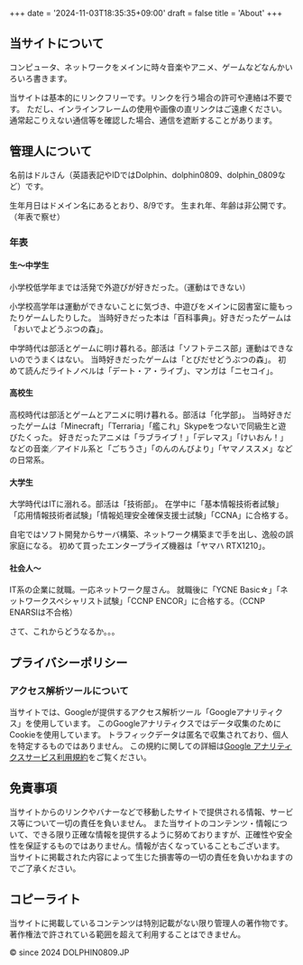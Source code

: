 +++
date = '2024-11-03T18:35:35+09:00'
draft = false
title = 'About'
+++

## 当サイトについて

コンピュータ、ネットワークをメインに時々音楽やアニメ、ゲームなどなんかいろいろ書きます。

当サイトは基本的にリンクフリーです。リンクを行う場合の許可や連絡は不要です。
ただし、インラインフレームの使用や画像の直リンクはご遠慮ください。
通常起こりえない通信等を確認した場合、通信を遮断することがあります。

## 管理人について

名前はドルさん（英語表記やIDではDolphin、dolphin0809、dolphin_0809など）です。

生年月日はドメイン名にあるとおり、8/9です。
生まれ年、年齢は非公開です。（年表で察せ）

### 年表

#### 生～中学生

小学校低学年までは活発で外遊びが好きだった。（運動はできない）

小学校高学年は運動ができないことに気づき、中遊びをメインに図書室に籠もったりゲームしたりした。
当時好きだった本は「百科事典」。好きだったゲームは「おいでよどうぶつの森」。

中学時代は部活とゲームに明け暮れる。部活は「ソフトテニス部」運動はできないのでうまくはない。
当時好きだったゲームは「とびだせどうぶつの森」。
初めて読んだライトノベルは「デート・ア・ライブ」、マンガは「ニセコイ」。

#### 高校生

高校時代は部活とゲームとアニメに明け暮れる。部活は「化学部」。
当時好きだったゲームは「Minecraft」「Terraria」「艦これ」Skypeをつないで同級生と遊びたくった。
好きだったアニメは「ラブライブ！」「デレマス」「けいおん！」などの音楽／アイドル系と「ごちうさ」「のんのんびより」「ヤマノススメ」などの日常系。

#### 大学生

大学時代はITに溺れる。部活は「技術部」。
在学中に「基本情報技術者試験」「応用情報技術者試験」「情報処理安全確保支援士試験」「CCNA」に合格する。

自宅ではソフト開発からサーバ構築、ネットワーク構築まで手を出し、逸般の誤家庭になる。
初めて買ったエンタープライズ機器は「ヤマハ RTX1210」。

#### 社会人～

IT系の企業に就職。一応ネットワーク屋さん。
就職後に「YCNE Basic☆」「ネットワークスペシャリスト試験」「CCNP ENCOR」に合格する。（CCNP ENARSIは不合格）

さて、これからどうなるか。。。

<!--
## 寄付

もし「掲載している情報が役に立った。」「管理人を応援したい。」という方がおりましたら下記のリンクからPayPal.Meで寄付を受け付けています。
任意の金額を入力できます。

[PayPal.Me @dolphin0809](https://paypal.me/dolphin0809)
-->

## プライバシーポリシー

<!--
### 広告について

当サイトでは、第三者配信の広告サービス（Googleアドセンス）を利用しており、ユーザーの興味に応じた商品やサービスの広告を表示するため、クッキー（Cookie）を使用しております。
Cookieを使用することで当サイトはお客様のコンピュータを識別できるようになりますが、お客様個人を特定できるものではありません。
Cookieを無効にする方法やGoogleアドセンスに関する詳細は[Google ポリシーと規約](https://policies.google.com/)をご確認ください。

また、当サイトは、Amazon.co.jpを宣伝しリンクすることによってサイトが紹介料を獲得できる手段を提供することを目的に設定されたアフィリエイトプログラムである、Amazonアソシエイト・プログラムの参加者です。
-->

### アクセス解析ツールについて

当サイトでは、Googleが提供するアクセス解析ツール「Googleアナリティクス」を使用しています。
このGoogleアナリティクスではデータ収集のためにCookieを使用しています。
トラフィックデータは匿名で収集されており、個人を特定するものではありません。
この規約に関しての詳細は[Google アナリティクスサービス利用規約](https://marketingplatform.google.com/about/analytics/terms/jp/)をご覧ください。

## 免責事項

当サイトからのリンクやバナーなどで移動したサイトで提供される情報、サービス等について一切の責任を負いません。
また当サイトのコンテンツ・情報について、できる限り正確な情報を提供するように努めておりますが、正確性や安全性を保証するものではありません。情報が古くなっていることもございます。
当サイトに掲載された内容によって生じた損害等の一切の責任を負いかねますのでご了承ください。

## コピーライト

当サイトに掲載しているコンテンツは特別記載がない限り管理人の著作物です。著作権法で許されている範囲を超えて利用することはできません。

&copy; since 2024 DOLPHIN0809.JP
